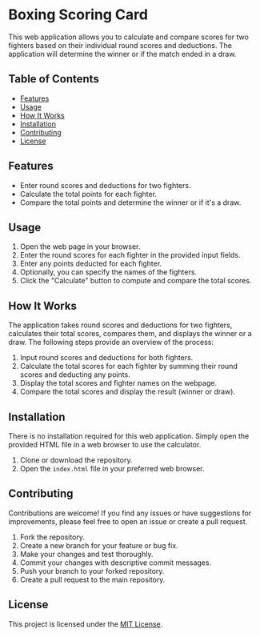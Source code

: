 # Boxing Scoring Card

This web application allows you to calculate and compare scores for two fighters based on their individual round scores and deductions. The application will determine the winner or if the match ended in a draw.

## Table of Contents

- [Features](#features)
- [Usage](#usage)
- [How It Works](#how-it-works)
- [Installation](#installation)
- [Contributing](#contributing)
- [License](#license)

## Features

- Enter round scores and deductions for two fighters.
- Calculate the total points for each fighter.
- Compare the total points and determine the winner or if it's a draw.

## Usage

1. Open the web page in your browser.
2. Enter the round scores for each fighter in the provided input fields.
3. Enter any points deducted for each fighter.
4. Optionally, you can specify the names of the fighters.
5. Click the "Calculate" button to compute and compare the total scores.

## How It Works

The application takes round scores and deductions for two fighters, calculates their total scores, compares them, and displays the winner or a draw. The following steps provide an overview of the process:

1. Input round scores and deductions for both fighters.
2. Calculate the total scores for each fighter by summing their round scores and deducting any points.
3. Display the total scores and fighter names on the webpage.
4. Compare the total scores and display the result (winner or draw).

## Installation

There is no installation required for this web application. Simply open the provided HTML file in a web browser to use the calculator.

1. Clone or download the repository.
2. Open the `index.html` file in your preferred web browser.

## Contributing

Contributions are welcome! If you find any issues or have suggestions for improvements, please feel free to open an issue or create a pull request.

1. Fork the repository.
2. Create a new branch for your feature or bug fix.
3. Make your changes and test thoroughly.
4. Commit your changes with descriptive commit messages.
5. Push your branch to your forked repository.
6. Create a pull request to the main repository.

## License

This project is licensed under the [MIT License](LICENSE).
